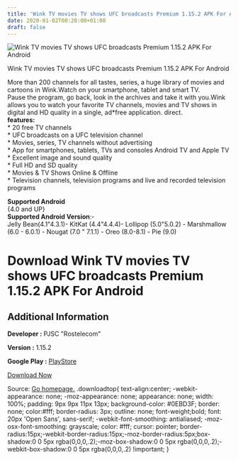 ```yaml
---
title: 'Wink TV movies TV shows UFC broadcasts Premium 1.15.2 APK For Android'
date: 2020-01-02T00:28:00+01:00
draft: false
---
```


![Wink TV movies TV shows UFC broadcasts Premium 1.15.2 APK For Android](https://i0.wp.com/apkhome.net/wp-content/uploads/2019/11/Wink-TV-movies-TV-shows-UFC-broadcasts-Premium-1.15.2.png "Wink TV movies TV shows UFC broadcasts Premium 1.15.2 APK For Android")

  

Wink TV movies TV shows UFC broadcasts Premium 1.15.2 APK For Android

More than 200 channels for all tastes, series, a huge library of movies and cartoons in Wink.Watch on your smartphone, tablet and smart TV.  
Pause the program, go back, look in the archives and take it with you.Wink allows you to watch your favorite TV channels, movies and TV shows in digital and HD quality in a single, ad\*free application. direct.  
**features:**  
\* 20 free TV channels  
\* UFC broadcasts on a UFC television channel  
\* Movies, series, TV channels without advertising  
\* App for smartphones, tablets, TVs and consoles Android TV and Apple TV  
\* Excellent image and sound quality  
\* Full HD and SD quality  
\* Movies & TV Shows Online & Offline  
\* Television channels, television programs and live and recorded television programs

**Supported Android**  
{4.0 and UP}  
**Supported Android Version**:-  
Jelly Bean(4.1"4.3.1)- KitKat (4.4"4.4.4)- Lollipop (5.0"5.0.2) - Marshmallow (6.0 - 6.0.1) - Nougat (7.0 " 7.1.1) - Oreo (8.0-8.1) - Pie (9.0)

Download Wink TV movies TV shows UFC broadcasts Premium 1.15.2 APK For Android
==============================================================================

Additional Information
----------------------

**Developer :** PJSC "Rostelecom"

**Version :** 1.15.2

**Google Play :** [PlayStore](https://play.google.com/store/apps/details?id=ru.rt.video.app.mobile&hl=en)

  

[Download Now](https://store4app.co/post/wink-tv-movies-tv-shows-ufc-broadcasts-premium-1-15-2-apk-for-android_1573717409)

  
Source: [Go homepage.](https://store4app.co/post/wink-tv-movies-tv-shows-ufc-broadcasts-premium-1-15-2-apk-for-android_1573717409) .downloadtop{ text-align:center; -webkit-appearance: none; -moz-appearance: none; appearance: none; width: 100%; padding: 9px 9px 11px 13px; background-color: #0EBD3F; border: none; color:#fff; border-radius: 3px; outline: none; font-weight;bold; font: 20px 'Open Sans', sans-serif; -webkit-font-smoothing: antialiased; -moz-osx-font-smoothing: grayscale; color: #fff; cursor: pointer; border-radius:15px;-webkit-border-radius:15px;-moz-border-radius:5px;box-shadow:0 0 5px rgba(0,0,0,.2);-moz-box-shadow:0 0 5px rgba(0,0,0,.2);-webkit-box-shadow:0 0 5px rgba(0,0,0,.2) !important; }